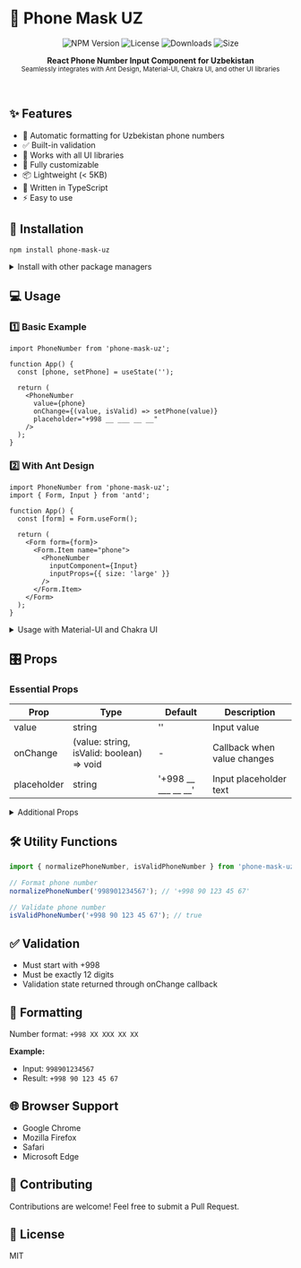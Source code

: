 # 📱 Phone Mask UZ

<div align="center">
  <img src="https://img.shields.io/npm/v/phone-mask-uz" alt="NPM Version" />
  <img src="https://img.shields.io/npm/l/phone-mask-uz" alt="License" />
  <img src="https://img.shields.io/npm/dt/phone-mask-uz" alt="Downloads" />
  <img src="https://img.shields.io/bundlephobia/min/phone-mask-uz" alt="Size" />
</div>

<p align="center">
  <b>React Phone Number Input Component for Uzbekistan</b><br>
  <sub>Seamlessly integrates with Ant Design, Material-UI, Chakra UI, and other UI libraries</sub>
</p>

<br>

## ✨ Features

- 🎯 Automatic formatting for Uzbekistan phone numbers
- ✅ Built-in validation
- 🔄 Works with all UI libraries
- 🎨 Fully customizable
- 📦 Lightweight (< 5KB)
- 💪 Written in TypeScript
- ⚡ Easy to use

## 🚀 Installation

```bash
npm install phone-mask-uz
```

<details>
<summary>Install with other package managers</summary>

```bash
# Yarn
yarn add phone-mask-uz

# pnpm
pnpm add phone-mask-uz
```
</details>

## 💻 Usage

### 1️⃣ Basic Example

```tsx
import PhoneNumber from 'phone-mask-uz';

function App() {
  const [phone, setPhone] = useState('');
  
  return (
    <PhoneNumber
      value={phone}
      onChange={(value, isValid) => setPhone(value)}
      placeholder="+998 __ ___ __ __"
    />
  );
}
```

### 2️⃣ With Ant Design

```tsx
import PhoneNumber from 'phone-mask-uz';
import { Form, Input } from 'antd';

function App() {
  const [form] = Form.useForm();

  return (
    <Form form={form}>
      <Form.Item name="phone">
        <PhoneNumber
          inputComponent={Input}
          inputProps={{ size: 'large' }}
        />
      </Form.Item>
    </Form>
  );
}
```

<details>
<summary>Usage with Material-UI and Chakra UI</summary>

#### Material-UI

```tsx
import PhoneNumber from 'phone-mask-uz';
import { TextField } from '@mui/material';

function App() {
  return (
    <PhoneNumber
      inputComponent={TextField}
      inputProps={{ variant: 'outlined' }}
    />
  );
}
```

#### Chakra UI

```tsx
import PhoneNumber from 'phone-mask-uz';
import { Input } from '@chakra-ui/react';

function App() {
  return (
    <PhoneNumber
      inputComponent={Input}
    />
  );
}
```
</details>

## 🎛 Props

### Essential Props

| Prop | Type | Default | Description |
|------|------|---------|-------------|
| value | string | '' | Input value |
| onChange | (value: string, isValid: boolean) => void | - | Callback when value changes |
| placeholder | string | '+998 __ ___ __ __' | Input placeholder text |

<details>
<summary>Additional Props</summary>

| Prop | Type | Default | Description |
|------|------|---------|-------------|
| error | string \| boolean | - | Error message or state |
| showError | boolean | true | Show error state |
| inputComponent | React.ComponentType | - | Custom input component (Antd Input, MUI TextField) |
| inputProps | object | {} | Props for input component |
| wrapperComponent | React.ComponentType | - | Wrapper component |
| wrapperProps | object | {} | Props for wrapper component |
| disabled | boolean | false | Disable input |
| className | string | '' | CSS class |
</details>

## 🛠 Utility Functions

```typescript
import { normalizePhoneNumber, isValidPhoneNumber } from 'phone-mask-uz';

// Format phone number
normalizePhoneNumber('998901234567'); // '+998 90 123 45 67'

// Validate phone number
isValidPhoneNumber('+998 90 123 45 67'); // true
```

## ✅ Validation

- Must start with +998
- Must be exactly 12 digits
- Validation state returned through onChange callback

## 🎨 Formatting

Number format: `+998 XX XXX XX XX`

**Example:**
- Input: `998901234567`
- Result: `+998 90 123 45 67`

## 🌐 Browser Support

- Google Chrome
- Mozilla Firefox
- Safari
- Microsoft Edge

## 🤝 Contributing

Contributions are welcome! Feel free to submit a Pull Request.

## 📄 License

MIT 
